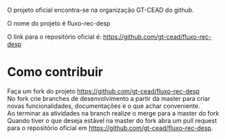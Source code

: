 O projeto oficial encontra-se na organização GT-CEAD do github.  

O nome do projeto é fluxo-rec-desp  

O link para o repositório oficial é: https://github.com/gt-cead/fluxo-rec-desp  

# Como contribuir  
Faça um fork do projeto https://github.com/gt-cead/fluxo-rec-desp  
No fork crie branches de desenvolvimento a partir da master para criar novas funcionalidades, documentações e o que achar conveniente.  
Ao terminar as atividades na branch realize o merge para a master do fork  
Quando tiver o que deseja estável na master do fork abra um pull request para o repositório oficial em https://github.com/gt-cead/fluxo-rec-desp.  
